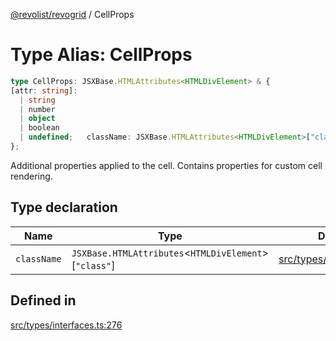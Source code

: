 [@revolist/revogrid](README.md) / CellProps

# Type Alias: CellProps

```ts
type CellProps: JSXBase.HTMLAttributes<HTMLDivElement> & {
[attr: string]: 
  | string
  | number
  | object
  | boolean
  | undefined;   className: JSXBase.HTMLAttributes<HTMLDivElement>["class"];
};
```

Additional properties applied to the cell.
Contains properties for custom cell rendering.

## Type declaration

| Name | Type | Defined in |
| ------ | ------ | ------ |
| `className` | `JSXBase.HTMLAttributes`\<`HTMLDivElement`\>\[`"class"`\] | [src/types/interfaces.ts:277](https://github.com/revolist/revogrid/blob/93978cbf92b3c4002586c5528517b1ce86d856d9/src/types/interfaces.ts#L277) |

## Defined in

[src/types/interfaces.ts:276](https://github.com/revolist/revogrid/blob/93978cbf92b3c4002586c5528517b1ce86d856d9/src/types/interfaces.ts#L276)
